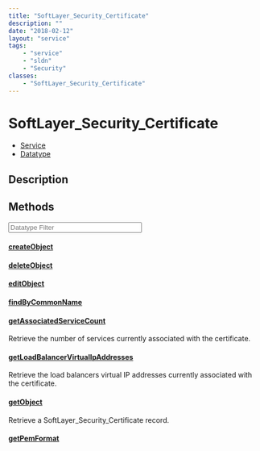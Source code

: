 ```yaml
---
title: "SoftLayer_Security_Certificate"
description: ""
date: "2018-02-12"
layout: "service"
tags:
    - "service"
    - "sldn"
    - "Security"
classes:
    - "SoftLayer_Security_Certificate"
---
```

# SoftLayer_Security_Certificate
<div id='service-datatype'>
    <ul id='sldn-reference-tabs'>
    <li id='service'> <a href='/reference/services/SoftLayer_Security_Certificate' >Service</a></li>    <li id='datatype'> <a href='/reference/datatypes/SoftLayer_Security_Certificate' >Datatype</a></li>
    </ul>
</div>

## Description




        
<div id="properties" class="content service-content">

## Methods

<div class="view-filters">
    <div class="clearfix">
        <div class="search-input-box">
            <input placeholder="Datatype Filter" onkeyup="titleSearch(inputId='edit-combine', divId='method-div', elementClass='method-row')" 
                type="text" id="edit-combine" value="" size="30" maxlength="128" class="form-text">
        </div>
    </div>
</div>

#### [createObject](/reference/services/SoftLayer_Security_Certificate/createObject)


#### [deleteObject](/reference/services/SoftLayer_Security_Certificate/deleteObject)


#### [editObject](/reference/services/SoftLayer_Security_Certificate/editObject)


#### [findByCommonName](/reference/services/SoftLayer_Security_Certificate/findByCommonName)


#### [getAssociatedServiceCount](/reference/services/SoftLayer_Security_Certificate/getAssociatedServiceCount)
Retrieve the number of services currently associated with the certificate.

#### [getLoadBalancerVirtualIpAddresses](/reference/services/SoftLayer_Security_Certificate/getLoadBalancerVirtualIpAddresses)
Retrieve the load balancers virtual IP addresses currently associated with the certificate.

#### [getObject](/reference/services/SoftLayer_Security_Certificate/getObject)
Retrieve a SoftLayer_Security_Certificate record.

#### [getPemFormat](/reference/services/SoftLayer_Security_Certificate/getPemFormat)


</div>

